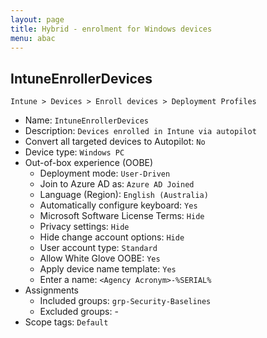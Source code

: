 ```yaml
---
layout: page
title: Hybrid - enrolment for Windows devices
menu: abac
---
```


## IntuneEnrollerDevices

`Intune > Devices > Enroll devices > Deployment Profiles`

* Name: `IntuneEnrollerDevices`
* Description: `Devices enrolled in Intune via autopilot`
* Convert all targeted devices to Autopilot: `No`
* Device type: `Windows PC`
* Out-of-box experience (OOBE)
  * Deployment mode: `User-Driven`
  * Join to Azure AD as: `Azure AD Joined`
  * Language (Region): `English (Australia)`
  * Automatically configure keyboard: `Yes`
  * Microsoft Software License Terms: `Hide`
  * Privacy settings: `Hide`
  * Hide change account options: `Hide`
  * User account type: `Standard`
  * Allow White Glove OOBE: `Yes`
  * Apply device name template: `Yes`
  * Enter a name: `<Agency Acronym>-%SERIAL%`
* Assignments
  * Included groups: `grp-Security-Baselines`
  * Excluded groups: -
* Scope tags: `Default`
